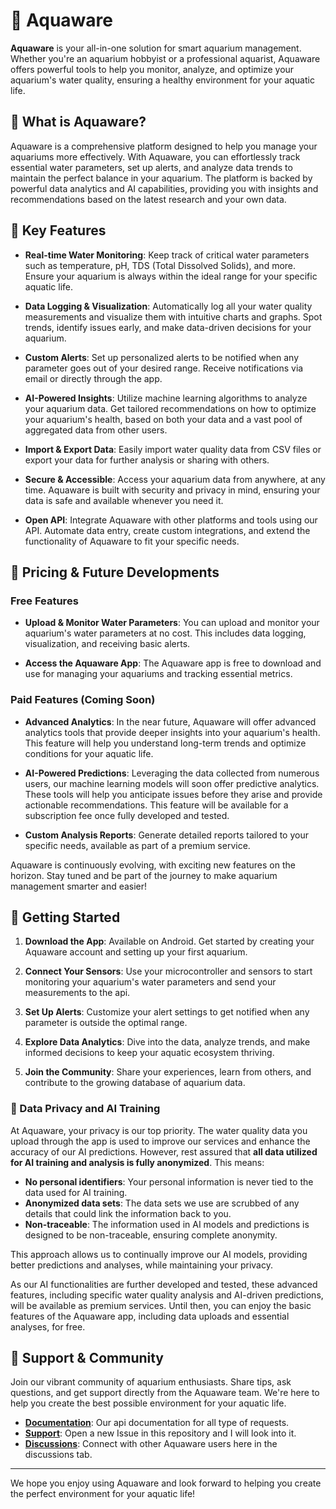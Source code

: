 # 🌊 Aquaware

**Aquaware** is your all-in-one solution for smart aquarium management. Whether you're an aquarium hobbyist or a professional aquarist, Aquaware offers powerful tools to help you monitor, analyze, and optimize your aquarium's water quality, ensuring a healthy environment for your aquatic life.

## 🐠 What is Aquaware?

Aquaware is a comprehensive platform designed to help you manage your aquariums more effectively. With Aquaware, you can effortlessly track essential water parameters, set up alerts, and analyze data trends to maintain the perfect balance in your aquarium. The platform is backed by powerful data analytics and AI capabilities, providing you with insights and recommendations based on the latest research and your own data.

## 🌟 Key Features

- **Real-time Water Monitoring**: Keep track of critical water parameters such as temperature, pH, TDS (Total Dissolved Solids), and more. Ensure your aquarium is always within the ideal range for your specific aquatic life.

- **Data Logging & Visualization**: Automatically log all your water quality measurements and visualize them with intuitive charts and graphs. Spot trends, identify issues early, and make data-driven decisions for your aquarium.

- **Custom Alerts**: Set up personalized alerts to be notified when any parameter goes out of your desired range. Receive notifications via email or directly through the app.

- **AI-Powered Insights**: Utilize machine learning algorithms to analyze your aquarium data. Get tailored recommendations on how to optimize your aquarium's health, based on both your data and a vast pool of aggregated data from other users.

- **Import & Export Data**: Easily import water quality data from CSV files or export your data for further analysis or sharing with others.

- **Secure & Accessible**: Access your aquarium data from anywhere, at any time. Aquaware is built with security and privacy in mind, ensuring your data is safe and available whenever you need it.

- **Open API**: Integrate Aquaware with other platforms and tools using our API. Automate data entry, create custom integrations, and extend the functionality of Aquaware to fit your specific needs.

## 💸 Pricing & Future Developments

### Free Features

- **Upload & Monitor Water Parameters**: You can upload and monitor your aquarium's water parameters at no cost. This includes data logging, visualization, and receiving basic alerts.

- **Access the Aquaware App**: The Aquaware app is free to download and use for managing your aquariums and tracking essential metrics.

### Paid Features (Coming Soon)

- **Advanced Analytics**: In the near future, Aquaware will offer advanced analytics tools that provide deeper insights into your aquarium's health. This feature will help you understand long-term trends and optimize conditions for your aquatic life.

- **AI-Powered Predictions**: Leveraging the data collected from numerous users, our machine learning models will soon offer predictive analytics. These tools will help you anticipate issues before they arise and provide actionable recommendations. This feature will be available for a subscription fee once fully developed and tested.

- **Custom Analysis Reports**: Generate detailed reports tailored to your specific needs, available as part of a premium service.

Aquaware is continuously evolving, with exciting new features on the horizon. Stay tuned and be part of the journey to make aquarium management smarter and easier!

## 🚀 Getting Started

1. **Download the App**: Available on Android. Get started by creating your Aquaware account and setting up your first aquarium.

2. **Connect Your Sensors**: Use your microcontroller and sensors to start monitoring your aquarium's water parameters and send your measurements to the api.

3. **Set Up Alerts**: Customize your alert settings to get notified when any parameter is outside the optimal range.

4. **Explore Data Analytics**: Dive into the data, analyze trends, and make informed decisions to keep your aquatic ecosystem thriving.

5. **Join the Community**: Share your experiences, learn from others, and contribute to the growing database of aquarium data.

### 🔐 Data Privacy and AI Training

At Aquaware, your privacy is our top priority. The water quality data you upload through the app is used to improve our services and enhance the accuracy of our AI predictions. However, rest assured that **all data utilized for AI training and analysis is fully anonymized**. This means:

- **No personal identifiers**: Your personal information is never tied to the data used for AI training.
- **Anonymized data sets**: The data sets we use are scrubbed of any details that could link the information back to you.
- **Non-traceable**: The information used in AI models and predictions is designed to be non-traceable, ensuring complete anonymity.

This approach allows us to continually improve our AI models, providing better predictions and analyses, while maintaining your privacy. 

As our AI functionalities are further developed and tested, these advanced features, including specific water quality analysis and AI-driven predictions, will be available as premium services. Until then, you can enjoy the basic features of the Aquaware app, including data uploads and essential analyses, for free.

## 💬 Support & Community

Join our vibrant community of aquarium enthusiasts. Share tips, ask questions, and get support directly from the Aquaware team. We're here to help you create the best possible environment for your aquatic life.

- **[Documentation](https://aquaware.kesslermatics.com/docs/)**: Our api documentation for all type of requests.
- **[Support](https://github.com/kesslermatics/Aquaware/issues)**: Open a new Issue in this repository and I will look into it.
- **[Discussions](https://github.com/kesslermatics/Aquaware/discussions)**: Connect with other Aquaware users here in the discussions tab.

---

We hope you enjoy using Aquaware and look forward to helping you create the perfect environment for your aquatic life!
